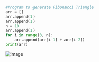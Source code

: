 ```python

#Program to generate Fibonacci Triangle
arr = []
arr.append(1)
arr.append(1)
n = 10
arr.append(1)
for i in range(3, n):
    arr.append(arr[i-1] + arr[i-2])
print(arr)    
```
    
![image](https://github.com/user-attachments/assets/93f8be2a-e852-4de3-93cf-d6949e413435)
